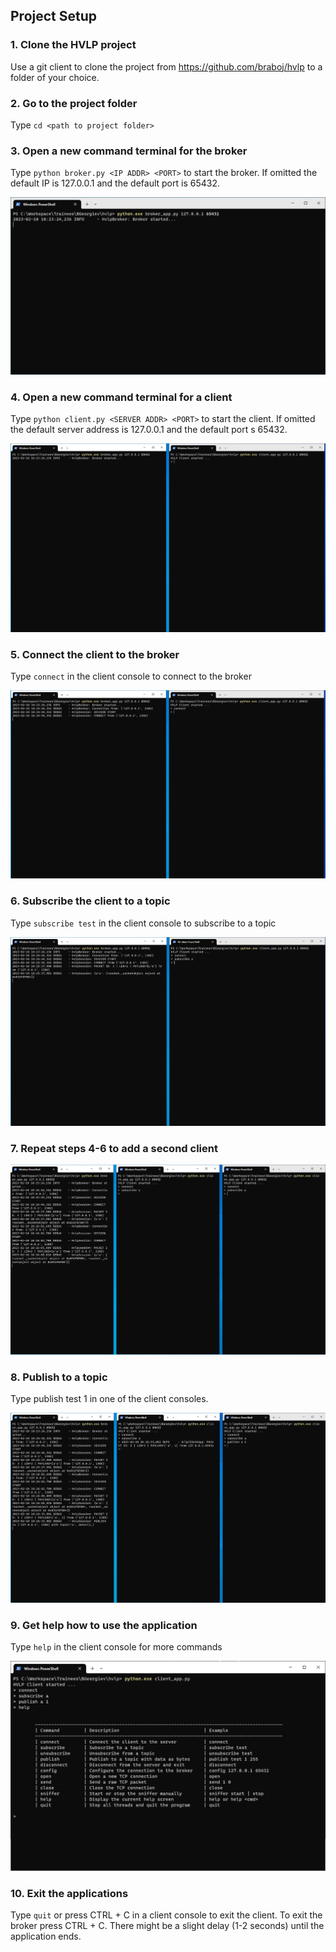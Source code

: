 ## Project Setup

### 1. Clone the HVLP project

Use a git client to clone the project from https://github.com/braboj/hvlp to
a folder of your choice.

### 2. Go to the project folder

Type `cd <path to project folder>`

### 3. Open a new command terminal for the broker

Type `python broker.py <IP ADDR> <PORT>` to start the broker. If omitted the default IP is 127.0.0.1 and the default port is 65432.

![img.png](assets/broker_start.png)

### 4. Open a new command terminal for a client

Type `python client.py <SERVER ADDR> <PORT>` to start the client. If omitted the default server 
address is 127.0.0.1 and the default port s 65432.

![img.png](assets/client_start.png)

### 5. Connect the client to the broker

Type `connect` in the client console to connect to the broker

![img.png](assets/connect.png)

### 6. Subscribe the client to a topic

Type `subscribe test` in the client console to subscribe to a topic

![img.png](assets/subscribe.png)

### 7. Repeat steps 4-6 to add a second client

![img.png](assets/two_clients.png)

### 8. Publish to a topic

Type publish test 1 in one of the client consoles.

![img.png](assets/publish.png)

### 9. Get help how to use the application

Type `help` in the client console for more commands

![img.png](assets/help.png)

### 10. Exit the applications

Type `quit` or press CTRL + C in a client console to exit the client. To exit the broker press 
CTRL + C. There might be a slight delay (1-2 seconds) until the application ends.

 

